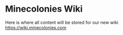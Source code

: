 # Minecolonies Wiki

Here is where all content will be stored for our new wiki\
https://wiki.minecolonies.com
